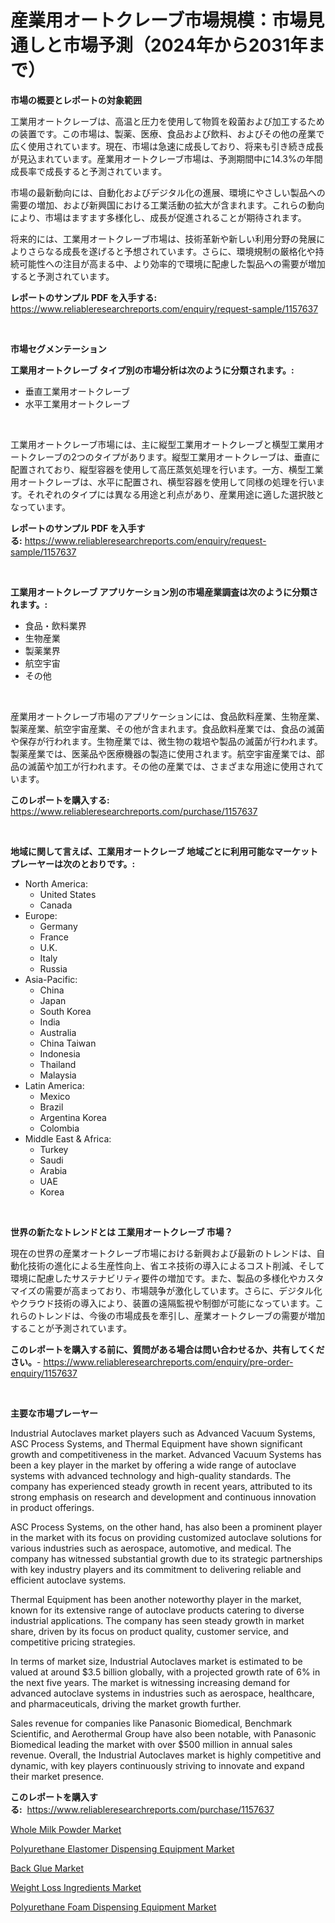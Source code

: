 <p><h1>産業用オートクレーブ市場規模：市場見通しと市場予測（2024年から2031年まで）</h1></p><p><strong>市場の概要とレポートの対象範囲</strong></p>
<p><p>工業用オートクレーブは、高温と圧力を使用して物質を殺菌および加工するための装置です。この市場は、製薬、医療、食品および飲料、およびその他の産業で広く使用されています。現在、市場は急速に成長しており、将来も引き続き成長が見込まれています。産業用オートクレーブ市場は、予測期間中に14.3%の年間成長率で成長すると予測されています。</p><p>市場の最新動向には、自動化およびデジタル化の進展、環境にやさしい製品への需要の増加、および新興国における工業活動の拡大が含まれます。これらの動向により、市場はますます多様化し、成長が促進されることが期待されます。</p><p>将来的には、工業用オートクレーブ市場は、技術革新や新しい利用分野の発展によりさらなる成長を遂げると予想されています。さらに、環境規制の厳格化や持続可能性への注目が高まる中、より効率的で環境に配慮した製品への需要が増加すると予測されています。</p></p>
<p><strong>レポートのサンプル PDF を入手する:</strong> <a href="https://www.reliableresearchreports.com/enquiry/request-sample/1157637">https://www.reliableresearchreports.com/enquiry/request-sample/1157637</a></p>
<p>&nbsp;</p>
<p><strong>市場セグメンテーション</strong></p>
<p><strong>工業用オートクレーブ タイプ別の市場分析は次のように分類されます。:</strong></p>
<p><ul><li>垂直工業用オートクレーブ</li><li>水平工業用オートクレーブ</li></ul></p>
<p>&nbsp;</p>
<p><p>工業用オートクレーブ市場には、主に縦型工業用オートクレーブと横型工業用オートクレーブの2つのタイプがあります。縦型工業用オートクレーブは、垂直に配置されており、縦型容器を使用して高圧蒸気処理を行います。一方、横型工業用オートクレーブは、水平に配置され、横型容器を使用して同様の処理を行います。それぞれのタイプには異なる用途と利点があり、産業用途に適した選択肢となっています。</p></p>
<p><strong>レポートのサンプル PDF を入手する:</strong>&nbsp;<a href="https://www.reliableresearchreports.com/enquiry/request-sample/1157637">https://www.reliableresearchreports.com/enquiry/request-sample/1157637</a></p>
<p>&nbsp;</p>
<p><strong> 工業用オートクレーブ アプリケーション別の市場産業調査は次のように分類されます。:</strong></p>
<p><ul><li>食品・飲料業界</li><li>生物産業</li><li>製薬業界</li><li>航空宇宙</li><li>その他</li></ul></p>
<p>&nbsp;</p>
<p><p>産業用オートクレーブ市場のアプリケーションには、食品飲料産業、生物産業、製薬産業、航空宇宙産業、その他が含まれます。食品飲料産業では、食品の滅菌や保存が行われます。生物産業では、微生物の栽培や製品の滅菌が行われます。製薬産業では、医薬品や医療機器の製造に使用されます。航空宇宙産業では、部品の滅菌や加工が行われます。その他の産業では、さまざまな用途に使用されています。</p></p>
<p><strong>このレポートを購入する:</strong>&nbsp; <a href="https://www.reliableresearchreports.com/purchase/1157637">https://www.reliableresearchreports.com/purchase/1157637</a></p>
<p>&nbsp;</p>
<p><strong>地域に関して言えば、工業用オートクレーブ 地域ごとに利用可能なマーケットプレーヤーは次のとおりです。:</strong></p>
<p><ul>
    <li>
        North America:
        <ul>
            <li>United States</li>
            <li>Canada</li>
        </ul>
    </li>
    <li>
        Europe:
        <ul>
            <li>Germany</li>
            <li>France</li>
            <li>U.K.</li>
            <li>Italy</li>
            <li>Russia</li>
        </ul>
    </li>
    <li>
        Asia-Pacific:
        <ul>
            <li>China</li>
            <li>Japan</li>
            <li>South Korea</li>
            <li>India</li>
            <li>Australia</li>
            <li>China Taiwan</li>
            <li>Indonesia</li>
            <li>Thailand</li>
            <li>Malaysia</li>
        </ul>
    </li>
    <li>
        Latin America:
        <ul>
            <li>Mexico</li>
            <li>Brazil</li>
            <li>Argentina Korea</li>
            <li>Colombia</li>
        </ul>
    </li>
    <li>
        Middle East & Africa:
        <ul>
            <li>Turkey</li>
            <li>Saudi</li>
            <li>Arabia</li>
            <li>UAE</li>
            <li>Korea</li>
        </ul>
    </li>
    </ul></p>
<p>&nbsp;</p>
<p><strong>世界の新たなトレンドとは 工業用オートクレーブ 市場？</strong></p>
<p><p>現在の世界の産業オートクレーブ市場における新興および最新のトレンドは、自動化技術の進化による生産性向上、省エネ技術の導入によるコスト削減、そして環境に配慮したサステナビリティ要件の増加です。また、製品の多様化やカスタマイズの需要が高まっており、市場競争が激化しています。さらに、デジタル化やクラウド技術の導入により、装置の遠隔監視や制御が可能になっています。これらのトレンドは、今後の市場成長を牽引し、産業オートクレーブの需要が増加することが予測されています。</p></p>
<p><strong>このレポートを購入する前に、質問がある場合は問い合わせるか、共有してください。</strong>- <a href="https://www.reliableresearchreports.com/enquiry/pre-order-enquiry/1157637">https://www.reliableresearchreports.com/enquiry/pre-order-enquiry/1157637</a></p>
<p>&nbsp;</p>
<p><strong>主要な市場プレーヤー</strong></p>
<p><p>Industrial Autoclaves market players such as Advanced Vacuum Systems, ASC Process Systems, and Thermal Equipment have shown significant growth and competitiveness in the market. Advanced Vacuum Systems has been a key player in the market by offering a wide range of autoclave systems with advanced technology and high-quality standards. The company has experienced steady growth in recent years, attributed to its strong emphasis on research and development and continuous innovation in product offerings.</p><p>ASC Process Systems, on the other hand, has also been a prominent player in the market with its focus on providing customized autoclave solutions for various industries such as aerospace, automotive, and medical. The company has witnessed substantial growth due to its strategic partnerships with key industry players and its commitment to delivering reliable and efficient autoclave systems.</p><p>Thermal Equipment has been another noteworthy player in the market, known for its extensive range of autoclave products catering to diverse industrial applications. The company has seen steady growth in market share, driven by its focus on product quality, customer service, and competitive pricing strategies.</p><p>In terms of market size, Industrial Autoclaves market is estimated to be valued at around $3.5 billion globally, with a projected growth rate of 6% in the next five years. The market is witnessing increasing demand for advanced autoclave systems in industries such as aerospace, healthcare, and pharmaceuticals, driving the market growth further.</p><p>Sales revenue for companies like Panasonic Biomedical, Benchmark Scientific, and Aerothermal Group have also been notable, with Panasonic Biomedical leading the market with over $500 million in annual sales revenue. Overall, the Industrial Autoclaves market is highly competitive and dynamic, with key players continuously striving to innovate and expand their market presence.</p></p>
<p><strong>このレポートを購入する:</strong>&nbsp;&nbsp;<a href="https://www.reliableresearchreports.com/purchase/1157637">https://www.reliableresearchreports.com/purchase/1157637</a></p>
<p><p><a href="https://view.publitas.com/reportprime-1/whole-milk-powder-market-provides-a-comprehensive-analysis-including-a-macro-overview-of-the-market-as-well-as-micro-details-such-as-market-size-and-competitive-landscape/">Whole Milk Powder Market</a></p><p><a href="https://issuu.com/reportprime-2/docs/polyurethane-elastomer-dispensing-equipment-market">Polyurethane Elastomer Dispensing Equipment Market</a></p><p><a href="https://github.com/RoccoManning/Market-Research-Report-List-4/blob/main/back-glue-market.md">Back Glue Market</a></p><p><a href="https://view.publitas.com/reportprime-1/weight-loss-ingredients-market-size-global-industry-overview-market-segmentation-and-forecast-2024-to-2031/">Weight Loss Ingredients Market</a></p><p><a href="https://issuu.com/reportprime-2/docs/polyurethane-foam-dispensing-equipment-market-size">Polyurethane Foam Dispensing Equipment Market</a></p></p>